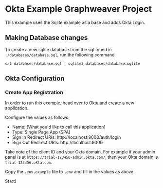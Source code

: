 # Okta Example Graphweaver Project

This example uses the Sqlite example as a base and adds Okta Login.

## Making Database changes

To create a new sqlite database from the sql found in `./databases/database.sql`, run the following command

`cat databases/database.sql | sqlite3 databases/database.sqlite`

## Okta Configuration

### Create App Registration

In order to run this example, head over to Okta and create a new application.

Configure the values as follows:

- Name: [What you'd like to call this application]
- Type: Single Page App (SPA)
- Sign In Redirect URIs: http://localhost:9000/auth/login
- Sign Out Redirect URIs: http://localhost:9000

Take note of the client ID and your Okta domain. For example if your admin panel is at `https://trial-123456-admin.okta.com/`, then your Okta domain is `trial-123456.okta.com`.

Copy the `.env.example` file to `.env` and fill in the values as above.

Start!

